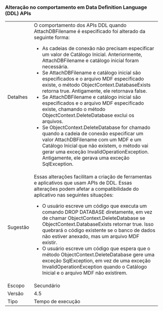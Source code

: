 ### <a name="change-in-behavior-in-data-definition-language-ddl-apis"></a>Alteração no comportamento em Data Definition Language (DDL) APIs

|   |   |
|---|---|
|Detalhes|O comportamento dos APIs DDL quando AttachDBFilename é especificado foi alterado da seguinte forma:<ul><li>As cadeias de conexão não precisam especificar um valor de Catálogo Inicial. Anteriormente, AttachDBFilename e catálogo inicial foram necessária.</li><li>Se AttachDBFilename e catálogo inicial são especificados e o arquivo MDF especificado existe, o método ObjectContext.DatabaseExists retorna true. Antigamente, ele retornava false.</li><li>Se AttachDBFilename e catálogo inicial são especificados e o arquivo MDF especificado existe, chamando o método ObjectContext.DeleteDatabase exclui os arquivos.</li><li>Se ObjectContext.DeleteDatabase for chamado quando a cadeia de conexão especificar um valor AttachDBFilename com um MDF e um Catálogo Inicial que não existem, o método vai gerar uma exceção InvalidOperationException. Antigamente, ele gerava uma exceção SqlException.</li></ul>|
|Sugestão|Essas alterações facilitam a criação de ferramentas e aplicativos que usam APIs de DDL. Essas alterações podem afetar a compatibilidade do aplicativo nas seguintes situações:<ul><li>O usuário escreve um código que executa um comando DROP DATABASE diretamente, em vez de chamar ObjectContext.DeleteDatabase se ObjectContext.DatabaseExists retornar true. Isso quebrará o código existente se o banco de dados não estiver anexado, mas um arquivo MDF existir.</li><li>O usuário escreve um código que espera que o método ObjectContext.DeleteDatabase gere uma exceção SqlException, em vez de uma exceção InvalidOperationException quando o Catálogo Inicial e o arquivo MDF não existirem.</li></ul>|
|Escopo|Secundário|
|Versão|4.5|
|Tipo|Tempo de execução|

